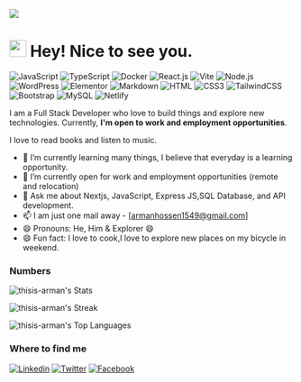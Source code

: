 <p align="left"> <img src="https://i.ibb.co/cr6FhGt/arman-hossen-developer-3.png" /> </p>
<h1><img src="https://emojis.slackmojis.com/emojis/images/1531849430/4246/blob-sunglasses.gif?1531849430" width="30"/> Hey! Nice to see you.</h1>

![JavaScript](https://img.shields.io/badge/JavaScript-F7DF1E?style=flat-square&logo=javascript&logoColor=black)
![TypeScript](https://img.shields.io/badge/TypeScript-007ACC?style=flat-square&logo=typescript&logoColor=white)
![Docker](https://img.shields.io/badge/Docker-0CC1F3?style=flat-square&logo=docker&logoColor=white)
![React.js](https://img.shields.io/badge/React.js-0081CB?style=flat-square&logo=react&logoColor=61DAFB)
![Vite](https://img.shields.io/badge/Vite-593D88?style=flat-square&logo=vite&logoColor=white)
![Node.js](https://img.shields.io/badge/Node.js-43853D?style=flat-square&logo=node.js&logoColor=white)
![WordPress](https://img.shields.io/badge/Wordpress-21759B?style=flat-square&logo=wordpress&logoColor=white)
![Elementor](https://img.shields.io/badge/Elementor-9146FF?style=flat-square&logo=elementor&logoColor=white)
![Markdown](https://img.shields.io/badge/Markdown-000000?style=flat-square&logo=markdown&logoColor=white)
![HTML](https://img.shields.io/badge/HTML5-E34F26?style=flat-square&logo=html5&logoColor=white)
![CSS3](https://img.shields.io/badge/CSS3-1572B6?style=flat-square&logo=css3&logoColor=white)
![TailwindCSS](https://img.shields.io/badge/Tailwind_CSS-38B2AC?style=flat-square&logo=tailwind-css&logoColor=white)
![Bootstrap](https://img.shields.io/badge/Bootstrap-563D7C?style=flat-square&logo=bootstrap&logoColor=white)
![MySQL](https://img.shields.io/badge/MySQL-005C84?style=flat-square&logo=mysql&logoColor=white)
![Netlify](https://img.shields.io/badge/Netlify-00C7B7?style=flat-square&logo=netlify&logoColor=white)


I am a Full Stack Developer who love to build things and explore new technologies. Currently, **I'm open to work and employment opportunities**.

I love to read books and listen to music.


- 🌱 I’m currently learning many things, I believe that everyday is a learning opportunity.
- 👯 I’m currently open for work and employment opportunities (remote and relocation)
- 💬 Ask me about Nextjs, JavaScript, Express JS,SQL Database, and API development.
- 📫 I am just one mail away - [armanhossen1549@gmail.com]
- 😄 Pronouns: He, Him & Explorer 😄
- 😄 Fun fact: I love to cook,I love to explore new places on my bicycle in weekend.


### Numbers
![thisis-arman's Stats](https://github-readme-stats.vercel.app/api?username=thisis-arman&theme=darcula&show_icons=true&hide_border=true&count_private=true)

![thisis-arman's Streak](https://github-readme-streak-stats.herokuapp.com/?user=thisis-arman&theme=darcula&hide_border=true)

![thisis-arman's Top Languages](https://github-readme-stats.vercel.app/api/top-langs/?username=thisis-arman&theme=darcula&show_icons=true&hide_border=true&layout=compact)

### Where to find me

[![Linkedin](https://img.shields.io/badge/LinkedIn-0077B5?style=flat-square&logo=linkedin&logoColor=white)](https://www.linkedin.com/in/arman-hossen/) 
[![Twitter](https://img.shields.io/badge/Twitter-1DA1F2?style=flat-square&logo=twitter&logoColor=white)](https://twitter.com/thisisarman_)
[![Facebook](https://img.shields.io/badge/Facebook-1877F2?style=flat-square&logo=facebook&logoColor=white)](https://web.facebook.com/thisisarman01/)

